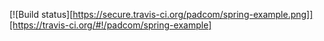 [![Build status][https://secure.travis-ci.org/padcom/spring-example.png]][https://travis-ci.org/#!/padcom/spring-example]
